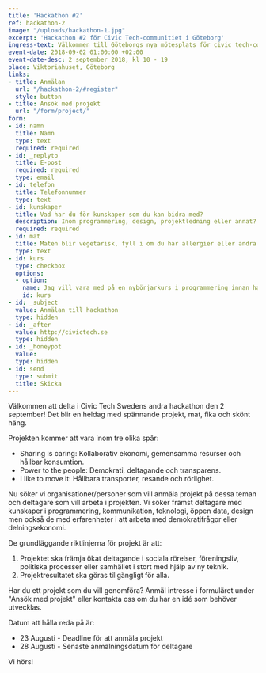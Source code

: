 ```yaml
---
title: 'Hackathon #2'
ref: hackathon-2
image: "/uploads/hackathon-1.jpg"
excerpt: 'Hackathon #2 för Civic Tech-communitiet i Göteborg'
ingress-text: Välkommen till Göteborgs nya mötesplats för civic tech-communitiet!
event-date: 2018-09-02 01:00:00 +02:00
event-date-desc: 2 september 2018, kl 10 - 19
place: Viktoriahuset, Göteborg
links:
- title: Anmälan
  url: "/hackathon-2/#register"
  style: button
- title: Ansök med projekt
  url: "/form/project/"
form:
- id: namn
  title: Namn
  type: text
  required: required
- id: _replyto
  title: E-post
  required: required
  type: email
- id: telefon
  title: Telefonnummer
  type: text
- id: kunskaper
  title: Vad har du för kunskaper som du kan bidra med?
  description: Inom programmering, design, projektledning eller annat?
  required: required
- id: mat
  title: Maten blir vegetarisk, fyll i om du har allergier eller andra behov för maten
  type: text
- id: kurs
  type: checkbox
  options:
  - option:
    name: Jag vill vara med på en nybörjarkurs i programmering innan hackathonet
    id: kurs
- id: _subject
  value: Anmälan till hackathon
  type: hidden
- id: _after
  value: http://civictech.se
  type: hidden
- id: _honeypot
  value:
  type: hidden
- id: send
  type: submit
  title: Skicka
---
```


Välkommen att delta i Civic Tech Swedens andra hackathon den 2 september! Det blir en heldag med spännande projekt, mat, fika och skönt häng.

Projekten kommer att vara inom tre olika spår:
* Sharing is caring: Kollaborativ ekonomi, gemensamma resurser och hållbar konsumtion.
* Power to the people: Demokrati, deltagande och transparens.
* I like to move it: Hållbara transporter, resande och rörlighet.

Nu söker vi organisationer/personer som vill anmäla  projekt på dessa teman och deltagare som vill arbeta i projekten. Vi söker främst deltagare med kunskaper i programmering, kommunikation, teknologi, öppen data, design men också de med erfarenheter i att arbeta med demokratifrågor eller delningsekonomi.

De grundläggande riktlinjerna för projekt är att:
1. Projektet ska främja ökat deltagande i sociala rörelser, föreningsliv, politiska processer eller samhället i stort med hjälp av ny teknik.
2. Projektresultatet ska göras tillgängligt för alla.

Har du ett projekt som du vill genomföra? Anmäl intresse i formuläret under "Ansök med projekt" eller kontakta oss om du har en idé som behöver utvecklas.

Datum att hålla reda på är:
* 23 Augusti - Deadline för att anmäla projekt
* 28 Augusti - Senaste anmälningsdatum för deltagare

Vi hörs!
